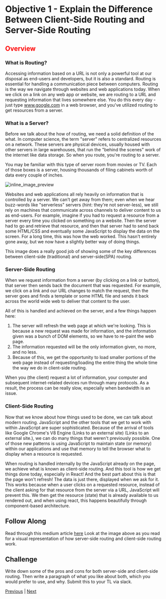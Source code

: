 #   Objective 1 - Explain the Difference Between Client-Side Routing and Server-Side Routing

## <span style="color:red">Overview</span>

### What is Routing?

Accessing information based on a URL is not only a powerful tool at our disposal as end-users and developers, but it is also a standard. Routing is essential for handling a communication piece between computers. Routing is the way we navigate through websites and web applications today. When we click on a link on any web app or website, we are routing to a URL and requesting information that lives somewhere else. You do this every day - just type www.google.com in a web browser, and you've utilized routing to get resources from a server.

### What is a Server?

Before we talk about the how of routing, we need a solid definition of the what. In computer science, the term "server" refers to centralized resources on a network. These servers are physical devices, usually housed with other servers in large warehouses, that run the "behind the scenes" work of the internet like data storage. So when you route, you're routing to a server.

You may be familiar with this type of server room from movies or TV. Each of those boxes is a server, housing thousands of filing cabinets worth of data every couple of inches.

![inline_image_preview](inline_image_preview.)

Websites and web applications all rely heavily on information that is controlled by a server. We can't get away from them; even when we hear buzz-words like "serverless" servers (hint: they're not server-less), we still rely on machines that communicate across channels to deliver content to us as end-users. For example, imagine if you had to request a resource from a server every time you clicked on something on a website. Then the server had to go and retrieve that resource, and then that server had to send back some HTML/CSS and eventually some JavaScript to display the data on the screen. For a long time, this was how the web worked. This hasn't entirely gone away, but we now have a slightly better way of doing things.

This image does a really good job of showing some of the key differences between client-side (traditional) and server-side(SPA) routing.

### Server-Side Routing

When we request information from a server (by clicking on a link or button), that server then sends back the document that was requested. For example, we click on a link and our URL changes to match the request, then the server goes and finds a template or some HTML file and sends it back across the world wide web to deliver that content to the user.

All of this is handled and achieved on the server, and a few things happen here:

1.  The server will refresh the web page at which we're looking. This is because a new request was made for information, and the information given was a bunch of DOM elements, so we have to re-paint the web page.
2.  The information requested will be the only information given, no more, and no less.
3.  Because of this, we get the opportunity to load smaller portions of the web page instead of requesting/loading the entire thing the whole time the way we do in client-side routing.

When you (the client) request a lot of information, your computer and subsequent internet-related devices run through many protocols. As a result, the process can be really slow, especially when bandwidth is an issue.

### Client-Side Routing

Now that we know about how things used to be done, we can talk about modern routing. JavaScript and the other tools that we get to work with within JavaScript are super sophisticated. Because of the arrival of tools like Google Chrome's V8 Engine (Links to an external site) (Links to an external site.), we can do many things that weren't previously possible. One of those new patterns is using JavaScript to maintain state (or memory) within our applications and use that memory to tell the browser what to display when a resource is requested.

When routing is handled internally by the JavaScript already on the page, we achieve what is known as client-side routing. And this tool is how we get things done today, especially in React! And the best part about this is that the page won't refresh! The data is just there, displayed when we ask for it. This works because when a user clicks on a requested resource, instead of the client asking for that resource from the server via a URL, JavaScript will prevent this. We then get the resource (state) that is already available to us rendered out, and when using react, this happens beautifully through component-based architecture.

## Follow Along

Read through this medium article [here](https://medium.com/@wilbo/server-side-vs-client-side-routing-71d710e9227f) Look at the image above as you read for a visual representation of how server-side routing and client-side routing work.

##  Challenge

Write down some of the pros and cons for both server-side and client-side routing. Then write a paragraph of what you like about both, which you would prefer to use, and why. Submit this to your TL via slack.






[Previous](../README.md) | [Next](./Object_2.md)